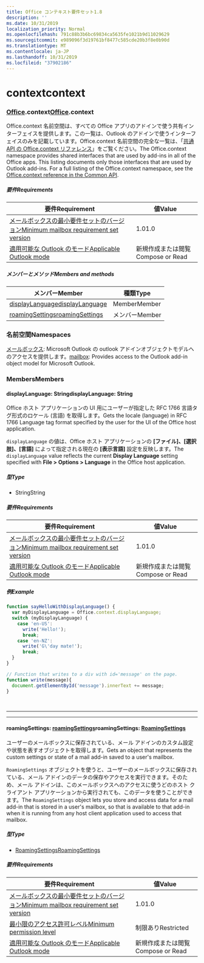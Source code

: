 ```yaml
---
title: Office コンテキスト要件セット1.8
description: ''
ms.date: 10/31/2019
localization_priority: Normal
ms.openlocfilehash: 791c88b3b6bc69834ca5635fe1021b9d11029629
ms.sourcegitcommit: e989096f3d19761bf8477c585cde20b3f8e0b90d
ms.translationtype: MT
ms.contentlocale: ja-JP
ms.lasthandoff: 10/31/2019
ms.locfileid: "37902186"
---
```

# <a name="context"></a><span data-ttu-id="5f865-102">context</span><span class="sxs-lookup"><span data-stu-id="5f865-102">context</span></span>

### <a name="officeofficemdcontext"></a><span data-ttu-id="5f865-103">[Office](Office.md).context</span><span class="sxs-lookup"><span data-stu-id="5f865-103">[Office](Office.md).context</span></span>

<span data-ttu-id="5f865-p101">Office.context 名前空間は、すべての Office アプリのアドインで使う共有インターフェイスを提供します。この一覧は、Outlook のアドインで使うインターフェイスのみを記載しています。Office.context 名前空間の完全な一覧は、「[共通 API の Office.context リファレンス](/javascript/api/office/office.context)」をご覧ください。</span><span class="sxs-lookup"><span data-stu-id="5f865-p101">The Office.context namespace provides shared interfaces that are used by add-ins in all of the Office apps. This listing documents only those interfaces that are used by Outlook add-ins. For a full listing of the Office.context namespace, see the [Office.context reference in the Common API](/javascript/api/office/office.context).</span></span>

##### <a name="requirements"></a><span data-ttu-id="5f865-106">要件</span><span class="sxs-lookup"><span data-stu-id="5f865-106">Requirements</span></span>

|<span data-ttu-id="5f865-107">要件</span><span class="sxs-lookup"><span data-stu-id="5f865-107">Requirement</span></span>| <span data-ttu-id="5f865-108">値</span><span class="sxs-lookup"><span data-stu-id="5f865-108">Value</span></span>|
|---|---|
|[<span data-ttu-id="5f865-109">メールボックスの最小要件セットのバージョン</span><span class="sxs-lookup"><span data-stu-id="5f865-109">Minimum mailbox requirement set version</span></span>](/office/dev/add-ins/reference/requirement-sets/outlook-api-requirement-sets)| <span data-ttu-id="5f865-110">1.0</span><span class="sxs-lookup"><span data-stu-id="5f865-110">1.0</span></span>|
|[<span data-ttu-id="5f865-111">適用可能な Outlook のモード</span><span class="sxs-lookup"><span data-stu-id="5f865-111">Applicable Outlook mode</span></span>](/outlook/add-ins/#extension-points)| <span data-ttu-id="5f865-112">新規作成または閲覧</span><span class="sxs-lookup"><span data-stu-id="5f865-112">Compose or Read</span></span>|

##### <a name="members-and-methods"></a><span data-ttu-id="5f865-113">メンバーとメソッド</span><span class="sxs-lookup"><span data-stu-id="5f865-113">Members and methods</span></span>

| <span data-ttu-id="5f865-114">メンバー</span><span class="sxs-lookup"><span data-stu-id="5f865-114">Member</span></span> | <span data-ttu-id="5f865-115">種類</span><span class="sxs-lookup"><span data-stu-id="5f865-115">Type</span></span> |
|--------|------|
| [<span data-ttu-id="5f865-116">displayLanguage</span><span class="sxs-lookup"><span data-stu-id="5f865-116">displayLanguage</span></span>](#displaylanguage-string) | <span data-ttu-id="5f865-117">Member</span><span class="sxs-lookup"><span data-stu-id="5f865-117">Member</span></span> |
| [<span data-ttu-id="5f865-118">roamingSettings</span><span class="sxs-lookup"><span data-stu-id="5f865-118">roamingSettings</span></span>](#roamingsettings-roamingsettings) | <span data-ttu-id="5f865-119">メンバー</span><span class="sxs-lookup"><span data-stu-id="5f865-119">Member</span></span> |

### <a name="namespaces"></a><span data-ttu-id="5f865-120">名前空間</span><span class="sxs-lookup"><span data-stu-id="5f865-120">Namespaces</span></span>

<span data-ttu-id="5f865-121">[メールボックス](office.context.mailbox.md): Microsoft Outlook の outlook アドインオブジェクトモデルへのアクセスを提供します。</span><span class="sxs-lookup"><span data-stu-id="5f865-121">[mailbox](office.context.mailbox.md): Provides access to the Outlook add-in object model for Microsoft Outlook.</span></span>

### <a name="members"></a><span data-ttu-id="5f865-122">Members</span><span class="sxs-lookup"><span data-stu-id="5f865-122">Members</span></span>

#### <a name="displaylanguage-string"></a><span data-ttu-id="5f865-123">displayLanguage: String</span><span class="sxs-lookup"><span data-stu-id="5f865-123">displayLanguage: String</span></span>

<span data-ttu-id="5f865-124">Office ホスト アプリケーションの UI 用にユーザーが指定した RFC 1766 言語タグ形式のロケール (言語) を取得します。</span><span class="sxs-lookup"><span data-stu-id="5f865-124">Gets the locale (language) in RFC 1766 Language tag format specified by the user for the UI of the Office host application.</span></span>

<span data-ttu-id="5f865-125">`displayLanguage` の値は、Office ホスト アプリケーションの **[ファイル]、[選択肢]、[言語]** によって指定される現在の **[表示言語]** 設定を反映します。</span><span class="sxs-lookup"><span data-stu-id="5f865-125">The `displayLanguage` value reflects the current **Display Language** setting specified with **File > Options > Language** in the Office host application.</span></span>

##### <a name="type"></a><span data-ttu-id="5f865-126">型</span><span class="sxs-lookup"><span data-stu-id="5f865-126">Type</span></span>

*   <span data-ttu-id="5f865-127">String</span><span class="sxs-lookup"><span data-stu-id="5f865-127">String</span></span>

##### <a name="requirements"></a><span data-ttu-id="5f865-128">要件</span><span class="sxs-lookup"><span data-stu-id="5f865-128">Requirements</span></span>

|<span data-ttu-id="5f865-129">要件</span><span class="sxs-lookup"><span data-stu-id="5f865-129">Requirement</span></span>| <span data-ttu-id="5f865-130">値</span><span class="sxs-lookup"><span data-stu-id="5f865-130">Value</span></span>|
|---|---|
|[<span data-ttu-id="5f865-131">メールボックスの最小要件セットのバージョン</span><span class="sxs-lookup"><span data-stu-id="5f865-131">Minimum mailbox requirement set version</span></span>](/office/dev/add-ins/reference/requirement-sets/outlook-api-requirement-sets)| <span data-ttu-id="5f865-132">1.0</span><span class="sxs-lookup"><span data-stu-id="5f865-132">1.0</span></span>|
|[<span data-ttu-id="5f865-133">適用可能な Outlook のモード</span><span class="sxs-lookup"><span data-stu-id="5f865-133">Applicable Outlook mode</span></span>](/outlook/add-ins/#extension-points)| <span data-ttu-id="5f865-134">新規作成または閲覧</span><span class="sxs-lookup"><span data-stu-id="5f865-134">Compose or Read</span></span>|

##### <a name="example"></a><span data-ttu-id="5f865-135">例</span><span class="sxs-lookup"><span data-stu-id="5f865-135">Example</span></span>

```js
function sayHelloWithDisplayLanguage() {
  var myDisplayLanguage = Office.context.displayLanguage;
  switch (myDisplayLanguage) {
    case 'en-US':
      write('Hello!');
      break;
    case 'en-NZ':
      write('G\'day mate!');
      break;
  }
}

// Function that writes to a div with id='message' on the page.
function write(message){
  document.getElementById('message').innerText += message;
}
```

<br>

---
---

#### <a name="roamingsettings-roamingsettingsjavascriptapioutlookofficeroamingsettingsviewoutlook-js-18"></a><span data-ttu-id="5f865-136">roamingSettings: [roamingSettings](/javascript/api/outlook/office.RoamingSettings?view=outlook-js-1.8)</span><span class="sxs-lookup"><span data-stu-id="5f865-136">roamingSettings: [RoamingSettings](/javascript/api/outlook/office.RoamingSettings?view=outlook-js-1.8)</span></span>

<span data-ttu-id="5f865-137">ユーザーのメールボックスに保存されている、メール アドインのカスタム設定や状態を表すオブジェクトを取得します。</span><span class="sxs-lookup"><span data-stu-id="5f865-137">Gets an object that represents the custom settings or state of a mail add-in saved to a user's mailbox.</span></span>

<span data-ttu-id="5f865-138">`RoamingSettings` オブジェクトを使うと、ユーザーのメールボックスに保存されている、メール アドインのデータの保存やアクセスを実行できます。そのため、メール アドインは、このメールボックスへのアクセスに使うどのホスト クライアント アプリケーションから実行されても、このデータを使うことができます。</span><span class="sxs-lookup"><span data-stu-id="5f865-138">The `RoamingSettings` object lets you store and access data for a mail add-in that is stored in a user's mailbox, so that is available to that add-in when it is running from any host client application used to access that mailbox.</span></span>

##### <a name="type"></a><span data-ttu-id="5f865-139">型</span><span class="sxs-lookup"><span data-stu-id="5f865-139">Type</span></span>

*   [<span data-ttu-id="5f865-140">RoamingSettings</span><span class="sxs-lookup"><span data-stu-id="5f865-140">RoamingSettings</span></span>](/javascript/api/outlook/office.RoamingSettings?view=outlook-js-1.8)

##### <a name="requirements"></a><span data-ttu-id="5f865-141">要件</span><span class="sxs-lookup"><span data-stu-id="5f865-141">Requirements</span></span>

|<span data-ttu-id="5f865-142">要件</span><span class="sxs-lookup"><span data-stu-id="5f865-142">Requirement</span></span>| <span data-ttu-id="5f865-143">値</span><span class="sxs-lookup"><span data-stu-id="5f865-143">Value</span></span>|
|---|---|
|[<span data-ttu-id="5f865-144">メールボックスの最小要件セットのバージョン</span><span class="sxs-lookup"><span data-stu-id="5f865-144">Minimum mailbox requirement set version</span></span>](/office/dev/add-ins/reference/requirement-sets/outlook-api-requirement-sets)| <span data-ttu-id="5f865-145">1.0</span><span class="sxs-lookup"><span data-stu-id="5f865-145">1.0</span></span>|
|[<span data-ttu-id="5f865-146">最小限のアクセス許可レベル</span><span class="sxs-lookup"><span data-stu-id="5f865-146">Minimum permission level</span></span>](/outlook/add-ins/understanding-outlook-add-in-permissions)| <span data-ttu-id="5f865-147">制限あり</span><span class="sxs-lookup"><span data-stu-id="5f865-147">Restricted</span></span>|
|[<span data-ttu-id="5f865-148">適用可能な Outlook のモード</span><span class="sxs-lookup"><span data-stu-id="5f865-148">Applicable Outlook mode</span></span>](/outlook/add-ins/#extension-points)| <span data-ttu-id="5f865-149">新規作成または閲覧</span><span class="sxs-lookup"><span data-stu-id="5f865-149">Compose or Read</span></span>|
